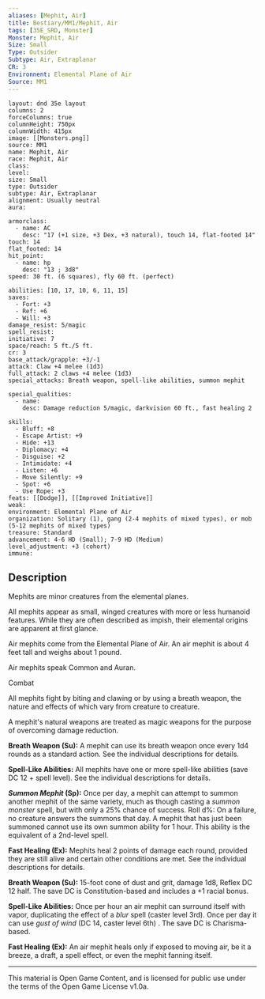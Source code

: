 ```yaml
---
aliases: [Mephit, Air]
title: Bestiary/MM1/Mephit, Air
tags: [35E_SRD, Monster]
Monster: Mephit, Air
Size: Small
Type: Outsider
Subtype: Air, Extraplanar
CR: 3
Environnent: Elemental Plane of Air
Source: MM1
---
```


```statblock
layout: dnd 35e layout
columns: 2
forceColumns: true
columnHeight: 750px
columnWidth: 415px
image: [[Monsters.png]]
source: MM1
name: Mephit, Air
race: Mephit, Air
class: 
level: 
size: Small
type: Outsider
subtype: Air, Extraplanar
alignment: Usually neutral
aura: 

armorclass:
  - name: AC
    desc: "17 (+1 size, +3 Dex, +3 natural), touch 14, flat-footed 14"
touch: 14
flat_footed: 14
hit_point:
  - name: hp
    desc: "13 ; 3d8"
speed: 30 ft. (6 squares), fly 60 ft. (perfect)

abilities: [10, 17, 10, 6, 11, 15]
saves:
  - Fort: +3
  - Ref: +6
  - Will: +3
damage_resist: 5/magic
spell_resist: 
initiative: 7
space/reach: 5 ft./5 ft.
cr: 3
base_attack/grapple: +3/-1
attack: Claw +4 melee (1d3)
full_attack: 2 claws +4 melee (1d3)
special_attacks: Breath weapon, spell-like abilities, summon mephit

special_qualities:
  - name: 
    desc: Damage reduction 5/magic, darkvision 60 ft., fast healing 2

skills:
  - Bluff: +8
  - Escape Artist: +9
  - Hide: +13
  - Diplomacy: +4
  - Disguise: +2
  - Intimidate: +4
  - Listen: +6
  - Move Silently: +9
  - Spot: +6
  - Use Rope: +3
feats: [[Dodge]], [[Improved Initiative]]
weak: 
environment: Elemental Plane of Air
organization: Solitary (1), gang (2-4 mephits of mixed types), or mob (5-12 mephits of mixed types)
treasure: Standard
advancement: 4-6 HD (Small); 7-9 HD (Medium)
level_adjustment: +3 (cohort)
immune: 
```

## Description

<p>Mephits are minor creatures from the elemental planes.</p>
<p>All mephits appear as small, winged creatures with more or less humanoid features. While they are often described as impish, their elemental origins are apparent at first glance.</p>
<p>Air mephits come from the Elemental Plane of Air. An air mephit is about 4 feet tall and weighs about 1 pound.</p>
<p>Air mephits speak Common and Auran.</p>
<p>Combat</p>
<p>All mephits fight by biting and clawing or by using a breath weapon, the nature and effects of which vary from creature to creature.</p>
<p>A mephit's natural weapons are treated as magic weapons for the purpose of overcoming damage reduction.</p>
<p>
            <b>Breath Weapon (Su):</b> A mephit can use its breath weapon once every 1d4 rounds as a standard action. See the individual descriptions for details.</p>
<p>
            <b>Spell-Like Abilities:</b> All mephits have one or more spell-like abilities (save DC 12 + spell level). See the individual descriptions for details.</p>
<p>
            <b>
              <i>Summon Mephit</i> (Sp):</b> Once per day, a mephit can attempt to summon another mephit of the same variety, much as though casting a <i>summon monster</i> spell, but with only a 25% chance of success. Roll d%: On a failure, no creature answers the summons that day. A mephit that has just been summoned cannot use its own summon ability for 1 hour. This ability is the equivalent of a 2nd-level spell.</p>
<p>
            <b>Fast Healing (Ex):</b> Mephits heal 2 points of damage each round, provided they are still alive and certain other conditions are met. See the individual descriptions for details.</p>
<p>
            <b>Breath Weapon (Su):</b> 15-foot cone of dust and grit, damage 1d8, Reflex DC 12 half. The save DC is Constitution-based and includes a +1 racial bonus.</p>
<p>
            <b>Spell-Like Abilities:</b> Once per hour an air mephit can surround itself with vapor, duplicating the effect of a <i>blur</i> spell (caster level 3rd). Once per day it can use  <i>gust of wind</i> (DC 14, caster level 6th) . The save DC is Charisma-based.</p>
<p>
            <b>Fast Healing (Ex):</b> An air mephit heals only if exposed to moving air, be it a breeze, a draft, a spell effect, or even the mephit fanning itself.</p>

---

This material is Open Game Content, and is licensed for public use under
the terms of the Open Game License v1.0a.
